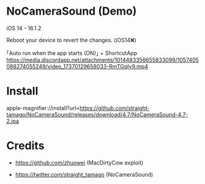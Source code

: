 # NoCameraSound (Demo)

iOS 14 - 16.1.2

Reboot your device to revert the changes. (iOS14❌)

｢Auto run when the app starts (ON)｣ + ShortcutApp
https://media.discordapp.net/attachments/1014483356655833099/1057405088274055249/video_17370129658033-RmTGqIy9.mp4

# Install
apple-magnifier://install?url=https://github.com/straight-tamago/NoCameraSound/releases/download/4.7/NoCameraSound-4.7-2.ipa

# Credits
- https://github.com/zhuowei (MacDirtyCow exploit)

- https://twitter.com/straight_tamago (NoCameraSound)
